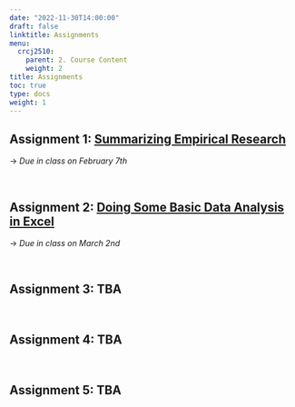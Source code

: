 ```yaml
---
date: "2022-11-30T14:00:00"
draft: false
linktitle: Assignments
menu:
  crcj2510:
    parent: 2. Course Content
    weight: 2
title: Assignments
toc: true
type: docs
weight: 1
---
```


## Assignment 1: [Summarizing Empirical Research](https://jnix.netlify.app/courses/crcj2510/assignment-1.pdf)

→ *Due in class on February 7th*

</br>

## Assignment 2: [Doing Some Basic Data Analysis in Excel](https://jnix.netlify.app/courses/crcj2510/assignment-2.docx)

→ *Due in class on March 2nd*

</br>

## Assignment 3: TBA

</br>

## Assignment 4: TBA

</br>

## Assignment 5: TBA